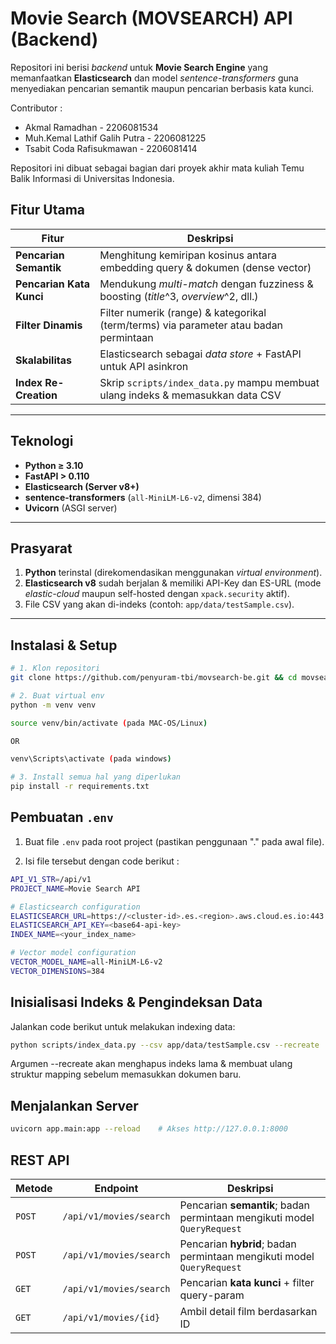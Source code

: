 

# Movie Search (MOVSEARCH) API (Backend)

Repositori ini berisi _backend_ untuk **Movie Search Engine** yang memanfaatkan **Elasticsearch** dan model *sentence-transformers* guna menyediakan pencarian semantik maupun pencarian berbasis kata kunci.

Contributor :
 - Akmal Ramadhan - 2206081534
 - Muh.Kemal Lathif Galih Putra - 2206081225
 - Tsabit Coda Rafisukmawan - 2206081414

Repositori ini dibuat sebagai bagian dari proyek akhir mata kuliah Temu Balik Informasi di Universitas Indonesia.


## Fitur Utama

| Fitur                 | Deskripsi                                                                                                     |
|-----------------------|---------------------------------------------------------------------------------------------------------------|
| **Pencarian Semantik**| Menghitung kemiripan kosinus antara embedding query & dokumen (dense vector)                                  |
| **Pencarian Kata Kunci** | Mendukung *multi-match* dengan fuzziness & boosting (*title*^3, *overview*^2, dll.)                         |
| **Filter Dinamis**    | Filter numerik (range) & kategorikal (term/terms) via parameter atau badan permintaan                          |
| **Skalabilitas**      | Elasticsearch sebagai *data store* + FastAPI untuk API asinkron                                               |
| **Index Re-Creation** | Skrip `scripts/index_data.py` mampu membuat ulang indeks & memasukkan data CSV                                |

---

## Teknologi

- **Python ≥ 3.10**
- **FastAPI > 0.110**  
- **Elasticsearch (Server v8+)**  
- **sentence-transformers** (`all-MiniLM-L6-v2`, dimensi 384)  
- **Uvicorn** (ASGI server)

---

## Prasyarat

1. **Python** terinstal (direkomendasikan menggunakan *virtual environment*).
2. **Elasticsearch v8** sudah berjalan & memiliki API-Key dan ES-URL (mode *elastic-cloud* maupun self-hosted dengan `xpack.security` aktif).
3. File CSV yang akan di-indeks (contoh: `app/data/testSample.csv`).

---

## Instalasi & Setup

```bash
# 1. Klon repositori
git clone https://github.com/penyuram-tbi/movsearch-be.git && cd movsearch-be

# 2. Buat virtual env
python -m venv venv

source venv/bin/activate (pada MAC-OS/Linux) 

OR 

venv\Scripts\activate (pada windows)

# 3. Install semua hal yang diperlukan
pip install -r requirements.txt
```
## Pembuatan `.env`

1. Buat file `.env` pada root project (pastikan penggunaan "." pada awal file).

2. Isi file tersebut dengan code berikut :

``` bash
API_V1_STR=/api/v1
PROJECT_NAME=Movie Search API

# Elasticsearch configuration
ELASTICSEARCH_URL=https://<cluster-id>.es.<region>.aws.cloud.es.io:443
ELASTICSEARCH_API_KEY=<base64-api-key>
INDEX_NAME=<your_index_name>

# Vector model configuration
VECTOR_MODEL_NAME=all-MiniLM-L6-v2
VECTOR_DIMENSIONS=384
```

## Inisialisasi Indeks & Pengindeksan Data

Jalankan code berikut untuk melakukan indexing data:

``` bash
python scripts/index_data.py --csv app/data/testSample.csv --recreate
```
Argumen --recreate akan menghapus indeks lama & membuat ulang struktur mapping sebelum memasukkan dokumen baru.

## Menjalankan Server
```bash
uvicorn app.main:app --reload    # Akses http://127.0.0.1:8000
```

## REST API

| Metode | Endpoint                | Deskripsi                                                               |
| ------ | ----------------------- | ----------------------------------------------------------------------- |
| `POST` | `/api/v1/movies/search` | Pencarian **semantik**; badan permintaan mengikuti model `QueryRequest` |
| `POST` | `/api/v1/movies/search` | Pencarian **hybrid**; badan permintaan mengikuti model `QueryRequest` |
| `GET`  | `/api/v1/movies/search` | Pencarian **kata kunci** + filter query-param                           |
| `GET`  | `/api/v1/movies/{id}`   | Ambil detail film berdasarkan ID                                        |




